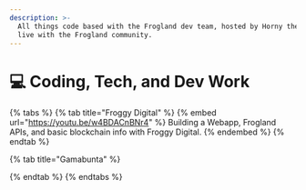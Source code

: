 ```yaml
---
description: >-
  All things code based with the Frogland dev team, hosted by Horny the Toad and
  live with the Frogland community.
---
```


# 💻 Coding, Tech, and Dev Work

{% tabs %}
{% tab title="Froggy Digital" %}
{% embed url="https://youtu.be/w4BDACnBNr4" %}
Building a Webapp, Frogland APIs, and basic blockchain info with Froggy Digital.&#x20;
{% endembed %}
{% endtab %}

{% tab title="Gamabunta" %}

{% endtab %}
{% endtabs %}
